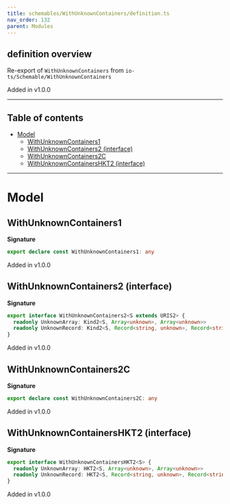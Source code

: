 ```yaml
---
title: schemables/WithUnknownContainers/definition.ts
nav_order: 132
parent: Modules
---
```


## definition overview

Re-export of `WithUnknownContainers` from `io-ts/Schemable/WithUnknownContainers`

Added in v1.0.0

---

<h2 class="text-delta">Table of contents</h2>

- [Model](#model)
  - [WithUnknownContainers1](#withunknowncontainers1)
  - [WithUnknownContainers2 (interface)](#withunknowncontainers2-interface)
  - [WithUnknownContainers2C](#withunknowncontainers2c)
  - [WithUnknownContainersHKT2 (interface)](#withunknowncontainershkt2-interface)

---

# Model

## WithUnknownContainers1

**Signature**

```ts
export declare const WithUnknownContainers1: any
```

Added in v1.0.0

## WithUnknownContainers2 (interface)

**Signature**

```ts
export interface WithUnknownContainers2<S extends URIS2> {
  readonly UnknownArray: Kind2<S, Array<unknown>, Array<unknown>>
  readonly UnknownRecord: Kind2<S, Record<string, unknown>, Record<string, unknown>>
}
```

Added in v1.0.0

## WithUnknownContainers2C

**Signature**

```ts
export declare const WithUnknownContainers2C: any
```

Added in v1.0.0

## WithUnknownContainersHKT2 (interface)

**Signature**

```ts
export interface WithUnknownContainersHKT2<S> {
  readonly UnknownArray: HKT2<S, Array<unknown>, Array<unknown>>
  readonly UnknownRecord: HKT2<S, Record<string, unknown>, Record<string, unknown>>
}
```

Added in v1.0.0
